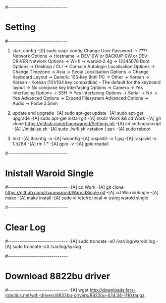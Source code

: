 ﻿#------------------------------
#	Setting
#------------------------------
1. start config
	-[0] sudo raspi-config
		Change User Password -> ????
		Network Options -> Hostname -> DEV-0W or BACKUP-0W or DEV-DRIVER
		Network Options -> Wi-fi -> waroid-2.4g -> 12345678 
		Boot Options -> Desktop / CLI -> Console Autologin
		Localisation Options -> Change Timezone -> Asia -> Seoul
		Localisation Options -> Change Keyboard Layout -> Generic 105-key (Intl) PC -> Other -> Korean -> Korean - Korean (101/104 key compatible) - The default for the keyboard layout -> No compose key
		Interfacing Options -> Camera -> Yes
		Interfacing Options -> SSH -> Yes
		Interfacing Options -> Serial -> No -> Yes
		Advanced Options -> Expand Filesystem
		Advanced Options -> Audio -> Force 3.5mm
	
2. update and upgrade
	-[A] sudo apt-get update
	-[A] sudo apt-get upgrade
	-[A] sudo apt-get install git
	-[A] mkdir Work && cd Work
	-[A] git clone https://github.com/rhaonwaroid/Settings.git
	-[A] cd settings/script
	-[A] ./initialize.sh
	-[A] sudo ./wifi.sh <station | ap>
	-[A] sudo reboot
	
3. test
	-[A] ifconfig -a
	-[A] iwconfig
	-[A] raspistill -o 1.jpg
	-[A] raspivid -o 1.h264
	-[A] rm 1.*
	-[A] gpio -v
	-[A] gpio readall
	
#------------------------------
#	Inistall Waroid Single 
#------------------------------
	-[A] cd Work
	-[A] git clone https://github.com/rhaonwaroid/WaroidSingle.git
	-[A] cd WaroidSingle
	-[A] make
	-[A] make install
	-[A] sudo vi /etc/rc.local
		=> using waroid single

#------------------------------
#	Clear Log
#------------------------------
	-[A] sudo truncate -s0 /var/log/waroid.log
	-[A] sudo truncate -s0 /var/log/syslog
	
#------------------------------
#	Download 8822bu driver
#------------------------------
	-[A] wget http://downloads.fars-robotics.net/wifi-drivers/8822bu-drivers/8822bu-4.14.34-1110.tar.gz
	
